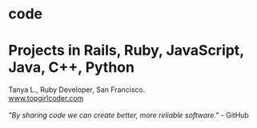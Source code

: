 # code

# Projects in Rails, Ruby, JavaScript, Java, C++, Python
Tanya L., Ruby Developer, San Francisco.<br> 
www.topgirlcoder.com<br><br>
<i>"By sharing code we can create better, more reliable software."</i> - GitHub<br><br> 

